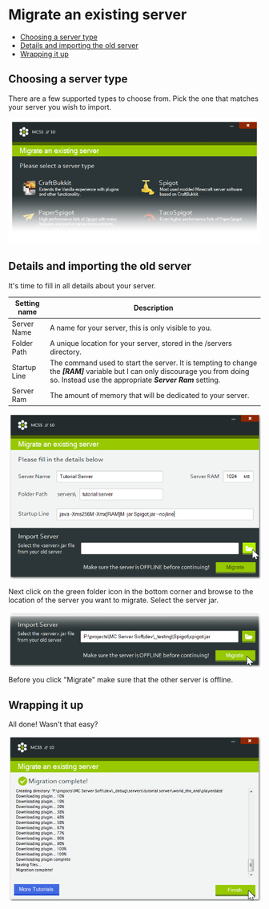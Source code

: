 # Migrate an existing server

*   [Choosing a server type](#choosing-a-server-type)
*   [Details and importing the old server](#details-and-importing-the-old-server)
*   [Wrapping it up](#wrapping-it-up)

## Choosing a server type

There are a few supported types to choose from. Pick the one that matches your server you wish to import.

![Part of a screenshot of the create instance window, slightly faded out towards the bottom](../_assets/images/migrate_server_type.png)

## Details and importing the old server

It's time to fill in all details about your server.

Setting name | Description
--- | ---
Server Name | A name for your server, this is only visible to you.
Folder Path | A unique location for your server, stored in the /servers directory.
Startup Line | The command used to start the server. It is tempting to change the ***[RAM]*** variable but I can only discourage you from doing so. Instead use the appropriate ***Server Ram*** setting.
Server Ram | The amount of memory that will be dedicated to your server.

![Screenshot of the migrate instance window where you can change the server settings](../_assets/images/migrate_server_settings.png)

Next click on the green folder icon in the bottom corner and browse to the location of the server you want to migrate. Select the server jar.

![Part of a screenshot of the migrate instance window, slightly faded out towards the bottom](../_assets/images/migrate_server_start.png)

Before you click "Migrate" make sure that the other server is offline.

## Wrapping it up

All done! Wasn't that easy?

![Screenshot of the create instance window](../_assets/images/migrate_server_finished.png)